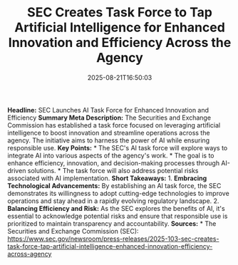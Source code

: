 ﻿---
title: "  SEC Creates Task Force to Tap Artificial Intelligence for Enhanced Innovation and Efficiency Across the Agency
"
date: "2025-08-21T16:50:03"
category: "Markets"
summary: ""
slug: "  sec creates task force to tap artificial intelligence for "
source_urls:
  - "https://www.sec.gov/newsroom/press-releases/2025-103-sec-creates-task-force-tap-artificial-intelligence-enhanced-innovation-efficiency-across-agency"
seo:
  title: "  SEC Creates Task Force to Tap Artificial Intelligence for Enhanced Innovation and Efficiency Across the Agency
 | Hash n Hedge"
  description: ""
  keywords: ["news", "markets", "brief"]
---
**Headline:** SEC Launches AI Task Force for Enhanced Innovation and Efficiency  **Summary Meta Description:** The Securities and Exchange Commission has established a task force focused on leveraging artificial intelligence to boost innovation and streamline operations across the agency. The initiative aims to harness the power of AI while ensuring responsible use.  **Key Points:**  * The SEC's AI task force will explore ways to integrate AI into various aspects of the agency's work. * The goal is to enhance efficiency, innovation, and decision-making processes through AI-driven solutions. * The task force will also address potential risks associated with AI implementation.  **Short Takeaways:**  1. **Embracing Technological Advancements:** By establishing an AI task force, the SEC demonstrates its willingness to adopt cutting-edge technologies to improve operations and stay ahead in a rapidly evolving regulatory landscape. 2. **Balancing Efficiency and Risk:** As the SEC explores the benefits of AI, it's essential to acknowledge potential risks and ensure that responsible use is prioritized to maintain transparency and accountability.  **Sources:**  * The Securities and Exchange Commission (SEC): https://www.sec.gov/newsroom/press-releases/2025-103-sec-creates-task-force-tap-artificial-intelligence-enhanced-innovation-efficiency-across-agency 

